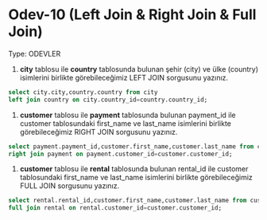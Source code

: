 # Odev-10 (Left Join & Right Join & Full Join)

Type: ODEVLER

1. **city** tablosu ile **country** tablosunda bulunan şehir (city) ve ülke (country) isimlerini birlikte görebileceğimiz LEFT JOIN sorgusunu yazınız.

```sql
select city.city,country.country from city
left join country on city.country_id=country.country_id;
```

1. **customer** tablosu ile **payment** tablosunda bulunan payment_id ile customer tablosundaki first_name ve last_name isimlerini birlikte görebileceğimiz RIGHT JOIN sorgusunu yazınız.

```sql
select payment.payment_id,customer.first_name,customer.last_name from customer
right join payment on payment.customer_id=customer.customer_id;
```

1. **customer** tablosu ile **rental** tablosunda bulunan rental_id ile customer tablosundaki first_name ve last_name isimlerini birlikte görebileceğimiz FULL JOIN sorgusunu yazınız.

```sql
select rental.rental_id,customer.first_name,customer.last_name from customer
full join rental on rental.customer_id=customer.customer_id;
```